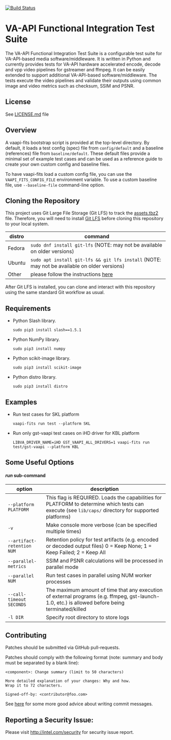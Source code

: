 [![Build Status](https://travis-ci.com/intel/vaapi-fits.svg?branch=master)](https://travis-ci.com/intel/vaapi-fits)

# VA-API Functional Integration Test Suite

The VA-API Functional Integration Test Suite is a configurable test suite for VA-API-based media software/middleware.  It is written in Python and currently provides tests for VA-API hardware accelerated encode, decode and vpp video pipelines for gstreamer and ffmpeg.  It can be easily extended to support additional VA-API-based software/middleware.  The tests execute the video pipelines and validate their outputs using common image and video metrics such as checksum, SSIM and PSNR.

## License

See [LICENSE.md](LICENSE.md) file

## Overview

A vaapi-fits bootstrap script is provided at the top-level directory. By default, it loads a test config (spec) file from `config/default` and a baseline (references) file from `baseline/default`.  These default files provide a minimal set of example test cases and can be used as a reference guide to create your own custom config and baseline files.

To have vaapi-fits load a custom config file, you can use the `VAAPI_FITS_CONFIG_FILE` environment variable.  To use a custom baseline file, use `--baseline-file` command-line option.

## Cloning the Repository

This project uses Git Large File Storage (Git LFS) to track the [assets.tbz2](assets.tbz2) file.  Therefore, you will need to install [Git LFS](https://help.github.com/articles/versioning-large-files/) before cloning this repository to your local system.

distro|command
------|-------
Fedora | `sudo dnf install git-lfs` (NOTE: may not be available on older versions)
Ubuntu | `sudo apt install git-lfs && git lfs install` (NOTE: may not be available on older versions)
Other | please follow the instructions [here](https://help.github.com/articles/installing-git-large-file-storage/#platform-linux)

After Git LFS is installed, you can clone and interact with this repository using the same standard Git workflow as usual.

## Requirements

* Python Slash library.

  ```sudo pip3 install slash==1.5.1```

* Python NumPy library.

  ```sudo pip3 install numpy```

* Python scikit-image library.

  ```sudo pip3 install scikit-image```

* Python distro library.

  ```sudo pip3 install distro```

## Examples

* Run test cases for SKL platform

  ```vaapi-fits run test --platform SKL```

* Run only gst-vaapi test cases on iHD driver for KBL platform

  ```LIBVA_DRIVER_NAME=iHD GST_VAAPI_ALL_DRIVERS=1 vaapi-fits run test/gst-vaapi --platform KBL```

## Some Useful Options

#### _run_ sub-command

option|description
------|-----------
<nobr>`--platform PLATFORM`</nobr> | This flag is REQUIRED.  Loads the capabilities for PLATFORM to determine which tests can execute (see `lib/caps/` directory for supported platforms)
<nobr>`-v`</nobr> | Make console more verbose (can be specified multiple times)
<nobr>`--artifact-retention NUM`</nobr> | Retention policy for test artifacts (e.g. encoded or decoded output files) 0 = Keep None; 1 = Keep Failed; 2 = Keep All
<nobr>`--parallel-metrics`</nobr> | SSIM and PSNR calculations will be processed in parallel mode
<nobr>`--parallel NUM`</nobr> | Run test cases in parallel using NUM worker processes
<nobr>`--call-timeout SECONDS`</nobr> | The maximum amount of time that any execution of external programs (e.g. ffmpeg, gst-launch-1.0, etc.) is allowed before being terminated/killed
<nobr>`-l DIR`</nobr> | Specify root directory to store logs

## Contributing

Patches should be submitted via GitHub pull-requests.

Patches should comply with the following format (note: summary and body must be separated by a blank line):

```
<component>: Change summary (limit to 50 characters)

More detailed explanation of your changes: Why and how.
Wrap it to 72 characters.

Signed-off-by: <contributor@foo.com>
```

See [here](http://chris.beams.io/posts/git-commit/) for some more good advice about writing commit messages.

## Reporting a Security Issue:

Please visit http://intel.com/security for security issue report.
